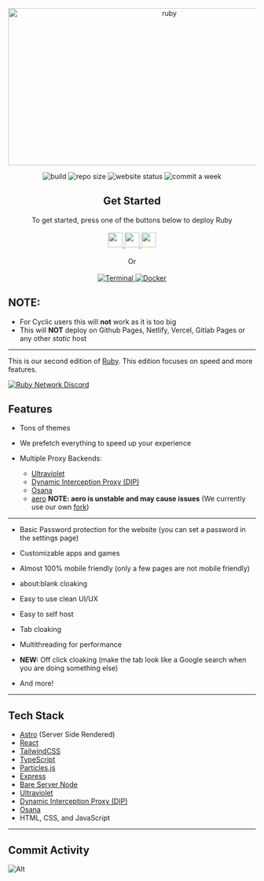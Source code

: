 <div align="center">
         
<img src="https://socialify.git.ci/ruby-network/ruby/image?description=1&font=Inter&forks=1&issues=1&language=1&name=1&owner=1&pattern=Circuit%20Board&pulls=1&stargazers=1&theme=Dark" alt="ruby" width="640" height="320" />

<img alt="build" src="https://img.shields.io/github/actions/workflow/status/ruby-network/ruby/docker-build.yml?style=for-the-badge"></img>
<img alt="repo size" src="https://img.shields.io/github/repo-size/ruby-network/ruby?style=for-the-badge"></img>
<img alt="website status" src="https://img.shields.io/website?down_color=red&down_message=Offline&style=for-the-badge&up_color=green&up_message=Online&url=https%3A%2F%2Frubynetwork.tech"></img>
<img alt="commit a week" src="https://img.shields.io/github/commit-activity/w/ruby-network/ruby?style=for-the-badge"></img>

</div>

<div align="center">
  <h2>Get Started</h2>
  <a>To get started, press one of the buttons below to deploy Ruby</a>
  <br />
  <br />
  <a href="https://render.com/deploy?repo=https://github.com/Babydino2-2-3/coolsite">
    <img
      height="30px"
      src="https://raw.githubusercontent.com/BinBashBanana/deploy-buttons/main/buttons/remade/render.svg"
    />
  </a>
</a>
  <a href="https://railway.app/new/template/hnVkIQ">
    <img
      height="30px"
      src="https://raw.githubusercontent.com/BinBashBanana/deploy-buttons/main/buttons/remade/railway.svg"
    />
  </a>
  <a href="https://glitch.com/edit/#!/import/github/Ruby-Network/ruby">
  <img height="30px" 
  src="https://raw.githubusercontent.com/BinBashBanana/deploy-buttons/main/buttons/remade/glitch.svg">
  </img>
  </a>
  <br />
  <br />
    <a>Or</a>
    <br>
    <br>
    <a href="https://github.com/Ruby-Network/ruby/wiki/selfhosting#self-hosting">
    <img src="https://img.shields.io/badge/terminal-%23121011.svg?style=for-the-badge&logo=gnu-bash&logoColor=white" alt="Terminal">
    </img>
    </a>
    <a href="https://github.com/Ruby-Network/ruby/wiki/selfhosting#docker-installation">
    <img src="https://img.shields.io/badge/docker-%230db7ed.svg?style=for-the-badge&logo=docker&logoColor=white" alt="Docker">
    </img>
    </a>
</div>

## NOTE:

-   For Cyclic users this will **not** work as it is too big
-   This will **NOT** deploy on Github Pages, Netlify, Vercel, Gitlab Pages or any other _static_ host

---

This is our second edition of [Ruby](https://github.com/ruby-network/ruby-v1). This edition focuses on speed and more features.

[![Ruby Network Discord](https://invidget.switchblade.xyz/hzCjSFQeeZ?theme=dark)](https://discord.gg/hzCjSFQeeZ)

## Features

-   Tons of themes

-   We prefetch everything to speed up your experience

-   Multiple Proxy Backends:

    -   [Ultraviolet](https://github.com/titaniumnetwork-dev/ultraviolet)
    -   [Dynamic Interception Proxy (DIP)](https://github.com/Dynamic-Interception-Proxy/DIP)
    -   [Osana](https://github.com/nebulaservices/osana)
    -   [aero](https://github.com/nebulaservices/aero) **NOTE: aero is unstable and may cause issues** (We currently use our own [fork](https://github.com/ruby-network/aero))

---

-   Basic Password protection for the website (you can set a password in the settings page)

-   Customizable apps and games

-   Almost 100% mobile friendly (only a few pages are not mobile friendly)

-   about:blank cloaking

-   Easy to use clean UI/UX

-   Easy to self host

-   Tab cloaking

-   Multithreading for performance

-   **NEW:** Off click cloaking (make the tab look like a Google search when you are doing something else)

-   And more!

---

## Tech Stack

-   [Astro](https://astro.build/) (Server Side Rendered)
-   [React](https://reactjs.org/)
-   [TailwindCSS](https://tailwindcss.com/)
-   [TypeScript](https://www.typescriptlang.org/)
-   [Particles.js](https://vincentgarreau.com/particles.js/)
-   [Express](https://expressjs.com/)
-   [Bare Server Node](https://github.com/tomphttp/bare-server-node)
-   [Ultraviolet](https://github.com/titaniumnetwork-dev/ultraviolet)
-   [Dynamic Interception Proxy (DIP)](https://github.com/Dynamic-Interception-Proxy/DIP)
-   [Osana](https://github.com/nebulaservices/osana)
-   HTML, CSS, and JavaScript

---

## Commit Activity

![Alt](https://repobeats.axiom.co/api/embed/ebe65662fb02989a2be94c965f41301cd8306047.svg 'Repobeats analytics image')
